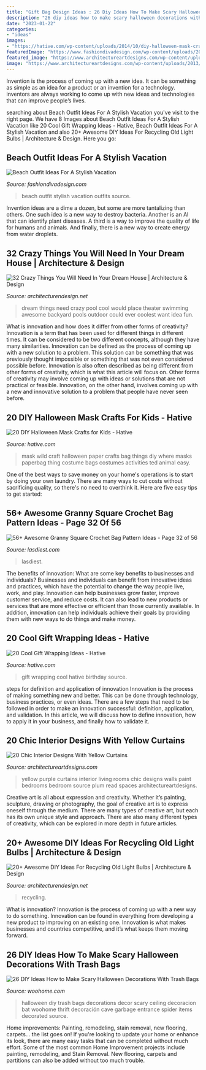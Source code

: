 ```yaml
---
title: "Gift Bag Design Ideas : 26 Diy Ideas How To Make Scary Halloween Decorations With Trash Bags"
description: "26 diy ideas how to make scary halloween decorations with trash bags"
date: "2023-01-22"
categories:
- "ideas"
images:
- "https://hative.com/wp-content/uploads/2014/10/diy-halloween-mask-crafts/20-paperbag-mask.jpg"
featuredImage: "https://www.fashiondivadesign.com/wp-content/uploads/2018/07/beach-outfits-9-.jpg"
featured_image: "https://www.architectureartdesigns.com/wp-content/uploads/2013/07/1022.jpg"
image: "https://www.architectureartdesigns.com/wp-content/uploads/2013/07/1022.jpg"
---
```



Invention is the process of coming up with a new idea. It can be something as simple as an idea for a product or an invention for a technology. inventors are always working to come up with new ideas and technologies that can improve people’s lives.

	

		
searching about Beach Outfit Ideas For A Stylish Vacation you've visit to the right page. We have 8 Images about Beach Outfit Ideas For A Stylish Vacation like 20 Cool Gift Wrapping Ideas - Hative, Beach Outfit Ideas For A Stylish Vacation and also 20+ Awesome DIY Ideas For Recycling Old Light Bulbs | Architecture &amp; Design. Here you go:
		
    
## Beach Outfit Ideas For A Stylish Vacation

<img loading=lazy src="https://www.fashiondivadesign.com/wp-content/uploads/2018/07/beach-outfits-9-.jpg" onerror="this.onerror=null;this.src='https://tse3.mm.bing.net/th?id=OIP.u5EHzoRPkaURMYPfYHe0-AHaLG&amp;pid=15.1';" alt="Beach Outfit Ideas For A Stylish Vacation">

_Source: fashiondivadesign.com_

>beach outfit stylish vacation outfits source. 

	

Invention ideas are a dime a dozen, but some are more tantalizing than others. One such idea is a new way to destroy bacteria. Another is an AI that can identify plant diseases. A third is a way to improve the quality of life for humans and animals. And finally, there is a new way to create energy from water droplets.

    
## 32 Crazy Things You Will Need In Your Dream House | Architecture &amp; Design

<img loading=lazy src="http://cdn.architecturendesign.net/wp-content/uploads/2014/09/things-in-your-dream-house-23.jpg" onerror="this.onerror=null;this.src='https://tse3.mm.bing.net/th?id=OIP.qWMCyqGC1OpH777g5cAKLQHaJQ&amp;pid=15.1';" alt="32 Crazy Things You Will Need In Your Dream House | Architecture &amp; Design">

_Source: architecturendesign.net_

>dream things need crazy pool cool would place theater swimming awesome backyard pools outdoor could ever coolest want idea fun. 

	

What is innovation and how does it differ from other forms of creativity?
Innovation is a term that has been used for different things in different times. It can be considered to be two different concepts, although they have many similarities. Innovation can be defined as the process of coming up with a new solution to a problem. This solution can be something that was previously thought impossible or something that was not even considered possible before. Innovation is also often described as being different from other forms of creativity, which is what this article will focus on. Other forms of creativity may involve coming up with ideas or solutions that are not practical or feasible. Innovation, on the other hand, involves coming up with a new and innovative solution to a problem that people have never seen before.

    
## 20 DIY Halloween Mask Crafts For Kids - Hative

<img loading=lazy src="https://hative.com/wp-content/uploads/2014/10/diy-halloween-mask-crafts/20-paperbag-mask.jpg" onerror="this.onerror=null;this.src='https://tse3.mm.bing.net/th?id=OIP.w9EeT0ItM-X6WRgS_7qnhQHaLH&amp;pid=15.1';" alt="20 DIY Halloween Mask Crafts for Kids - Hative">

_Source: hative.com_

>mask wild craft halloween paper crafts bag things diy where masks paperbag thing costume bags costumes activities ted animal easy. 

	

One of the best ways to save money on your home's operations is to start by doing your own laundry. There are many ways to cut costs without sacrificing quality, so there's no need to overthink it. Here are five easy tips to get started:

    
## 56+ Awesome Granny Square Crochet Bag Pattern Ideas - Page 32 Of 56

<img loading=lazy src="https://www.lasdiest.com/wp-content/uploads/2019/05/47eb9190be5fd42460fe6faad6bfc117-e1557535451110.jpg" onerror="this.onerror=null;this.src='https://tse1.mm.bing.net/th?id=OIP.qfm0-slzh8cB2OGrM6GNFgHaMv&amp;pid=15.1';" alt="56+ Awesome Granny Square Crochet Bag Pattern Ideas - Page 32 of 56">

_Source: lasdiest.com_

>lasdiest. 

	

The benefits of innovation: What are some key benefits to businesses and individuals?
Businesses and individuals can benefit from innovative ideas and practices, which have the potential to change the way people live, work, and play. Innovation can help businesses grow faster, improve customer service, and reduce costs. It can also lead to new products or services that are more effective or efficient than those currently available. In addition, innovation can help individuals achieve their goals by providing them with new ways to do things and make money.

    
## 20 Cool Gift Wrapping Ideas - Hative

<img loading=lazy src="https://hative.com/wp-content/uploads/2014/10/gift-wrapping-ideas/2-cool-gift-wrapping-ideas.jpg" onerror="this.onerror=null;this.src='https://tse4.mm.bing.net/th?id=OIP.iX8UAdzo3q4mvijwzBCFEwHaKX&amp;pid=15.1';" alt="20 Cool Gift Wrapping Ideas - Hative">

_Source: hative.com_

>gift wrapping cool hative birthday source. 

	

steps for definition and application of innovation
Innovation is the process of making something new and better. This can be done through technology, business practices, or even ideas. There are a few steps that need to be followed in order to make an innovation successful: definition, application, and validation. In this article, we will discuss how to define innovation, how to apply it in your business, and finally how to validate it.

    
## 20 Chic Interior Designs With Yellow Curtains

<img loading=lazy src="https://www.architectureartdesigns.com/wp-content/uploads/2013/07/1022.jpg" onerror="this.onerror=null;this.src='https://tse3.mm.bing.net/th?id=OIP.O-CIC7VxyzXj3lcJtKASpQHaJz&amp;pid=15.1';" alt="20 Chic Interior Designs With Yellow Curtains">

_Source: architectureartdesigns.com_

>yellow purple curtains interior living rooms chic designs walls paint bedrooms bedroom source plum read spaces architectureartdesigns. 

	

Creative art is all about expression and creativity. Whether it’s painting, sculpture, drawing or photography, the goal of creative art is to express oneself through the medium. There are many types of creative art, but each has its own unique style and approach. There are also many different types of creativity, which can be explored in more depth in future articles.

    
## 20+ Awesome DIY Ideas For Recycling Old Light Bulbs | Architecture &amp; Design

<img loading=lazy src="https://cdn.architecturendesign.net/wp-content/uploads/2015/09/AD-Ideas-For-Recycling-Light-Bulbs-06.jpg" onerror="this.onerror=null;this.src='https://tse4.mm.bing.net/th?id=OIP.ZxTlt9BtjIeetUjjQSlwWQHaKn&amp;pid=15.1';" alt="20+ Awesome DIY Ideas For Recycling Old Light Bulbs | Architecture &amp; Design">

_Source: architecturendesign.net_

>recycling. 

	

What is innovation?
Innovation is the process of coming up with a new way to do something. Innovation can be found in everything from developing a new product to improving on an existing one. Innovation is what makes businesses and countries competitive, and it’s what keeps them moving forward.

    
## 26 DIY Ideas How To Make Scary Halloween Decorations With Trash Bags

<img loading=lazy src="http://www.woohome.com/wp-content/uploads/2013/10/Diy-Halloween-items-With-Trash-Bags-15.jpg" onerror="this.onerror=null;this.src='https://tse2.mm.bing.net/th?id=OIP.c2DfFqSt_MXmU9YELuSPXQHaFj&amp;pid=15.1';" alt="26 DIY Ideas How to Make Scary Halloween Decorations With Trash Bags">

_Source: woohome.com_

>halloween diy trash bags decorations decor scary ceiling decoracion bat woohome thrift decoración cave garbage entrance spider items decorated source. 

	

Home improvements: Painting, remodeling, stain removal, new flooring, carpets... the list goes on!
If you're looking to update your home or enhance its look, there are many easy tasks that can be completed without much effort. Some of the most common Home Improvement projects include painting, remodeling, and Stain Removal. New flooring, carpets and partitions can also be added without too much trouble.

